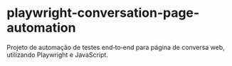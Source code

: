 # playwright-conversation-page-automation
Projeto de automação de testes end‑to‑end para página de conversa web, utilizando Playwright e JavaScript.
